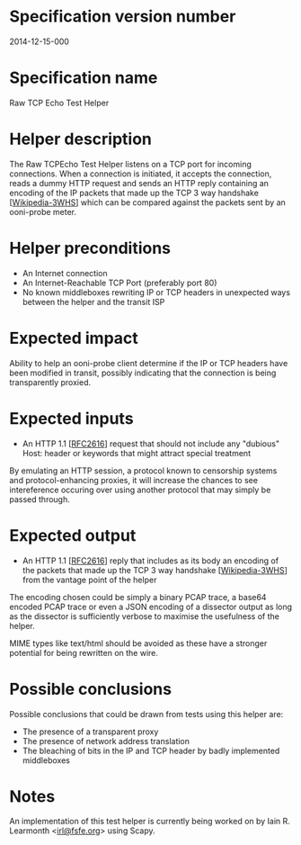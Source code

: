 # Specification version number

2014-12-15-000

# Specification name

Raw TCP Echo Test Helper

# Helper description

The Raw TCPEcho Test Helper listens on a TCP port for incoming connections.
When a connection is initiated, it accepts the connection, reads a dummy HTTP
request and sends an HTTP reply containing an encoding of the IP packets that
made up the TCP 3 way handshake [[Wikipedia-3WHS][]] which can be compared
against the packets sent by an ooni-probe meter.

# Helper preconditions

 * An Internet connection
 * An Internet-Reachable TCP Port (preferably port 80)
 * No known middleboxes rewriting IP or TCP headers in unexpected ways between
   the helper and the transit ISP

# Expected impact

Ability to help an ooni-probe client determine if the IP or TCP headers have
been modified in transit, possibly indicating that the connection is being
transparently proxied.

# Expected inputs

 * An HTTP 1.1 [[RFC2616][]] request that should not include any "dubious" Host:
   header or keywords that might attract special treatment

By emulating an HTTP session, a protocol known to censorship systems and
protocol-enhancing proxies, it will increase the chances to see intereference
occuring over using another protocol that may simply be passed through.

# Expected output

 * An HTTP 1.1 [[RFC2616][]] reply that includes as its body an encoding of the
   packets that made up the TCP 3 way handshake [[Wikipedia-3WHS][]] from the
   vantage point of the helper

The encoding chosen could be simply a binary PCAP trace, a base64 encoded PCAP
trace or even a JSON encoding of a dissector output as long as the dissector is
sufficiently verbose to maximise the usefulness of the helper.

MIME types like text/html should be avoided as these have a stronger potential
for being rewritten on the wire.

# Possible conclusions

Possible conclusions that could be drawn from tests using this helper are:

 * The presence of a transparent proxy
 * The presence of network address translation
 * The bleaching of bits in the IP and TCP header by badly implemented middleboxes

# Notes

An implementation of this test helper is currently being worked on by Iain R.
Learmonth <<irl@fsfe.org>> using Scapy.

[RFC2616]: http://tools.ietf.org/html/rfc2616
[Wikipedia-3WHS]: http://en.wikipedia.org/wiki/Transmission_Control_Protocol#Connection_establishment

